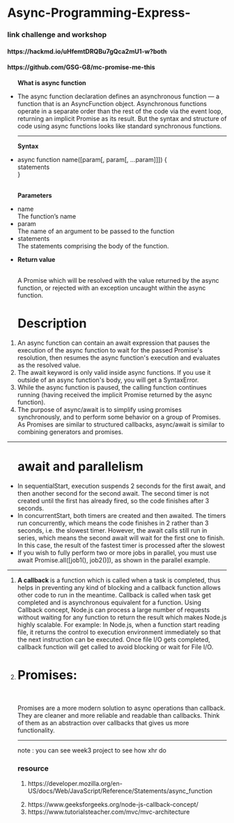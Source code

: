 # Async-Programming-Express-
 <h3>link challenge and workshop </h3>
 <h4>https://hackmd.io/uHfemtDRQBu7gQca2mU1-w?both </h4>
 <h4>https://github.com/GSG-G8/mc-promise-me-this</h4>
<ul>
   <p> <strong>What is async function </strong> </p>
   <li> <p> The async function declaration defines an asynchronous function — a function that is an AsyncFunction object. Asynchronous functions operate in a separate order than the rest of the code via the event loop, returning an implicit Promise as its result. But the syntax and structure of code using async functions looks like standard synchronous functions. </p> </li>
<hr>
   <p> <strong>Syntax </strong></p>
   <li> async function name([param[, param[, ...param]]]) { <br>
   statements<br>
} 
</li>
<br>
<p> <strong>Parameters</strong> </p>
<li> name<br>
The function’s name </li>
<li> param <br>
The name of an argument to be passed to the function</li>
<li>statements <br>The statements comprising the body of the function. </li>
<li> <p> <strong>Return value</strong> </p> <br>
 A Promise which will be resolved with the value returned by the async function, or rejected with an exception uncaught within the async function. </li>
</ul>
 <ol> 
 <h1>Description </h1>
 <li>An async function can contain an await expression that pauses the execution of the async function to wait for the passed Promise's resolution, then resumes the async function's execution and evaluates as the resolved value. </li>
 <li>The await keyword is only valid inside async functions. If you use it outside of an async function's body, you will get a SyntaxError. </li>
 <li>While the async function is paused, the calling function continues running (having received the implicit Promise returned by the async function). </li>
 <li>The purpose of async/await is to simplify using promises synchronously, and to perform some behavior on a group of Promises. As Promises are similar to structured callbacks, async/await is similar to combining generators and promises. </li>

  </ol>
   <hr>
   <ul>
   <h1>await and parallelism </h1>
   <li>In sequentialStart, execution suspends 2 seconds for the first await, and then another second for the second await. The second timer is not created until the first has already fired, so the code finishes after 3 seconds. </li>
    <li> In concurrentStart, both timers are created and then awaited. The timers run concurrently, which means the code finishes in 2 rather than 3 seconds, i.e. the slowest timer.
However, the await calls still run in series, which means the second await will wait for the first one to finish. In this case, the result of the fastest timer is processed after the slowest</li>
 <li>If you wish to fully perform two or more jobs in parallel, you must use await Promise.all([job1(), job2()]), as shown in the parallel example. </li>

   </ul>
<hr>
<ol>
  <li><p> <strong>A callback </strong> is a function which is called when a task is completed, thus helps in preventing any kind of blocking and a callback function allows other code to run in the meantime. Callback is called when task get completed and is asynchronous equivalent for a function. Using Callback concept, Node.js can process a large number of requests without waiting for any function to return the result which makes Node.js highly scalable. For example: In Node.js, when a function start reading file, it returns the control to execution environment immediately so that the next instruction can be executed. Once file I/O gets completed, callback function will get called to avoid blocking or wait for File I/O.
 </p> </li>
 <li> <h1> Promises:</h1> <br>
 <p> Promises are a more modern solution to async operations than callback. They are cleaner and more reliable and readable than callbacks. Think of them as an abstraction over callbacks that gives us more functionality.</p>
  </li>

 <hr> 
 <p> note : you can see week3 project to see how xhr do </p>
<h3> resource </h3>
<ol>
 <li><p>https://developer.mozilla.org/en-US/docs/Web/JavaScript/Reference/Statements/async_function 
</p> </li>
<li>https://www.geeksforgeeks.org/node-js-callback-concept/ </li>
<li>https://www.tutorialsteacher.com/mvc/mvc-architecture </li>

 </ol>
